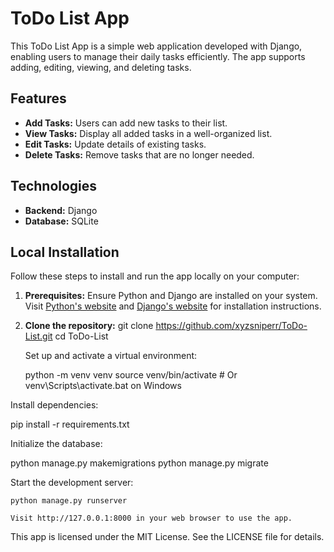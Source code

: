 # ToDo List App

This ToDo List App is a simple web application developed with Django, enabling users to manage their daily tasks efficiently. The app supports adding, editing, viewing, and deleting tasks.

## Features

- **Add Tasks:** Users can add new tasks to their list.
- **View Tasks:** Display all added tasks in a well-organized list.
- **Edit Tasks:** Update details of existing tasks.
- **Delete Tasks:** Remove tasks that are no longer needed.

## Technologies

- **Backend:** Django
- **Database:** SQLite

## Local Installation

Follow these steps to install and run the app locally on your computer:

1. **Prerequisites:**
   Ensure Python and Django are installed on your system. Visit [Python's website](https://www.python.org/downloads/) and [Django's website](https://www.djangoproject.com/download/) for installation instructions.

2. **Clone the repository:**
   git clone https://github.com/xyzsniperr/ToDo-List.git
   cd ToDo-List

    Set up and activate a virtual environment:

    python -m venv venv
    source venv/bin/activate  # Or venv\Scripts\activate.bat on Windows

Install dependencies:

pip install -r requirements.txt

Initialize the database:

python manage.py makemigrations
python manage.py migrate

Start the development server:

    python manage.py runserver

    Visit http://127.0.0.1:8000 in your web browser to use the app.

This app is licensed under the MIT License. See the LICENSE file for details.
